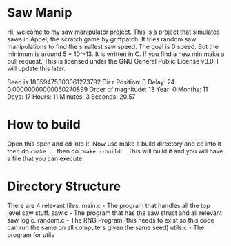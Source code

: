 # Saw Manip

Hi, welcome to my saw manipulator project. This is a project that simulates saws in Appel, the scratch game by griffpatch. It tries random saw manipulations to find the smallest saw speed. The goal is 0 speed. But the minimum is around 5 * 10^-13. It is written in C.  If you find a new min make a pull request.
This is licensed under the GNU General Public License v3.0. I will update this later.

Seed is 18359475303061273792
Dir r
Position: 0
Delay: 24
0.00000000000050270899
Order of magnitude: 13
Year: 0
Months: 11
Days: 17
Hours: 11
Minutes: 3
Seconds: 20.57

# How to build
Open this open and cd into it. Now use make a build directory and cd into it then do 
``cmake ..``
then do 
``cmake --build .``
This will build it and you will have a file that you can execute. 

# Directory Structure
There are 4 relevant files. 
main.c - The program that handles all the top level saw stuff.
saw.c - The program that has the saw struct and all relevant saw logic.
random.c - The RNG Program (this needs to exist so this code can run the same on all computers given the same seed)
utils.c - The program for utils